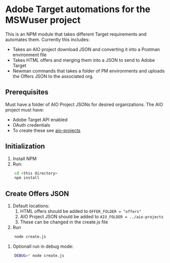# Adobe Target automations for the MSWuser project
This is an NPM module that takes different Target requirements and automates them. Currently this includes:
 
 * Takes an AIO project download JSON and converting it into a Postman environment file
 * Takes HTML offers and merging them into a JSON to send to Adobe Target
 * Newman commands that takes a folder of PM environments and uploads the Offers JSON to the associated org.

## Prerequisites
Must have a folder of AIO Project JSONs for desired organizations. The AIO project must have:
 * Adobe Target API enabled
 * OAuth credentials
 * To create these see [aio-projects](../aio-projects/)

## Initialization
1. Install NPM
2. Run:
```bash
    cd <this directory>
    npm install
```

## Create Offers JSON

1. Default locations:
   1. HTML offers should be added to `OFFER_FOLDER = "offers"`
   2. AIO Project JSON should be added to `AIO_FOLDER = ../aio-projects`
   3. These can be changed in the create.js file
2. Run
```bash
    node create.js
```
1. Optionall run in debug mode:
```bash
    DEBUG=* node create.js
```